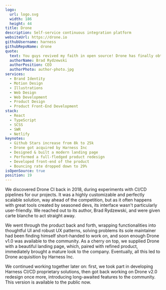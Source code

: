 ```yaml
---
logo:
  url: logo.svg
  width: 186
  height: 44
title: Drone
description: Self-service continuous integration platform
websiteUrl: https://drone.io
githubUsername: harness
githubRepoName: drone
quote:
  text: You guys revived my faith in open source! Drone has finally obtained a proper brand image and I have dozens of positive feedback from our users about new look and feel of the product itself. Bravo!
  authorName: Brad Rydzewski
  authorPosition: CEO
  authorPhoto: author-photo.jpg
services:
  - Brand Identity
  - Motion Design
  - Illustrations
  - Web Design
  - Web Development
  - Product Design
  - Product Front-End Development
stack:
  - React
  - TypeScript
  - SCSS
  - SWR
  - Netlify
keynotes:
  - Github Stars increase from 8k to 25k
  - Drone got acquired by Harness Inc
  - Designed & built a modern landing page
  - Performed a full-fledged product redesign
  - Developed front-end of the product
  - Bouncing rate dropped down to 29%
isOpenSource: true
position: 19
---
```


We discovered Drone CI back in 2018, during experiments with CI/CD pipelines for our projects. It was a highly customizable and perfectly scalable solution, way ahead of the competition, but as it often happens with great tools created by seasoned devs, its interface wasn't particularly user-friendly. We reached out to its author, Brad Rydzewski, and were given carte blanche to act straight away.

We went through the product back and forth, wrapping functionalities into thoughtful UI and robust UX patterns, solving problems its sole maintainer had been finding himself short-handed to work on, and soon enough Drone v1.0 was available to the community. As a cherry on top, we supplied Drone with a beautiful landing page, which, paired with refined product, immediately brought a mature look to the company. Eventually, all this led to Drone acquisition by Harness Inc.

We continued working together later on: first, we took part in developing Harness CI/CD proprietary solutions, then got back working on Drone v2.0 redesign once more, introducing long-awaited features to the community. This version is available to the public now.
